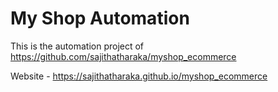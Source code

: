 # My Shop Automation
This is the automation project of https://github.com/sajithatharaka/myshop_ecommerce

Website - https://sajithatharaka.github.io/myshop_ecommerce
